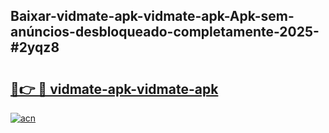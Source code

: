 ## Baixar-vidmate-apk-vidmate-apk-Apk-sem-anúncios-desbloqueado-completamente-2025-#2yqz8

# <h2><a href="https://ainizakaria.my?title=vidmate-apk-vidmate-apk&ref=20M">🔗👉 🔴 vidmate-apk-vidmate-apk</a></h2>

[![acn](https://github.com/user-attachments/assets/0f9c940e-d8b0-45ae-aac7-cd30a18b3e1c)](https://ainizakaria.my?title=vidmate-apk-vidmate-apk&ref=20M)

